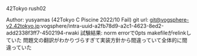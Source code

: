 42Tokyo rush02

Author:
  yusyamas (42Tokyo C Piscine 2022/10 Fail)
git url:
  git@vogsphere-v2.42tokyo.jp:vogsphere/intra-uuid-a2fb78d9-a2c1-4623-8ed2-add2338f3ff7-4502194-rwaki
試験結果:
  norm errorで0pts
  makefileがrelinkしていた
  問題文の翻訳がわかりづらすぎて実装方針から間違っていて全体的に間違っていた
  
